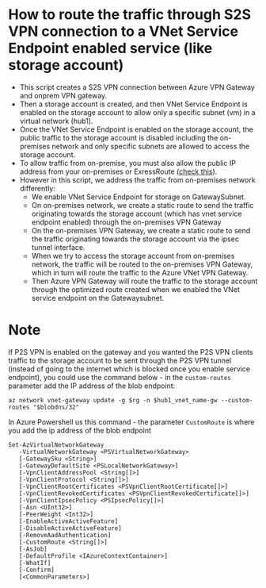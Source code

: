 # How to route the traffic through S2S VPN connection to a VNet Service Endpoint enabled service (like storage account)

* This script creates a S2S VPN connection between Azure VPN Gateway and onprem VPN gateway.
* Then a storage account is created, and then VNet Service Endpoint is enabled on the storage account to allow only a specific subnet (vm) in a virtual network (hub1).
* Once the VNet Service Endpoint is enabled on the storage account, the public traffic to the storage account is disabled including the on-premises network and only specific subnets are allowed to access the storage account.
* To allow traffic from on-premise, you must also allow the public IP address from your on-premises or ExressRoute ([check this](https://learn.microsoft.com/en-us/azure/virtual-network/virtual-network-service-endpoints-overview#secure-azure-service-access-from-on-premises)).
* However in this script, we address the traffic from on-premises network differently:
  * We enable VNet Service Endpoint for storage on GatewaySubnet.
  * On on-premises network, we create a static route to send the traffic originating towards the storage account (which has vnet service endpoint enabled) through the on-premises VPN Gateway
  * On the on-premises VPN Gateway, we create a static route to send the traffic originating towards the storage account via the ipsec tunnel interface.
  * When we try to access the storage account from on-premises network, the traffic will be routed to the on-premises VPN Gateway, which in turn will route the traffic to the Azure VNet VPN Gateway.
  * Then Azure VPN Gateway will route the traffic to the storage account through the optimized route created when we enabled the VNet service endpoint on the Gatewaysubnet.
  
# Note

If P2S VPN is enabled on the gateway and you wanted the P2S VPN clients traffic to the storage account to be sent through the P2S VPN tunnel (instead of going to the internet which is blocked once you enable service endpoint), you could use the command below - in the `custom-routes` parameter add the IP address of the blob endpoint:

`az network vnet-gateway update -g $rg -n $hub1_vnet_name-gw --custom-routes "$blobdns/32"`

In Azure Powershell us this command - the parameter `CustomRoute` is where you add the ip address of the blob endpoint
```
Set-AzVirtualNetworkGateway
   -VirtualNetworkGateway <PSVirtualNetworkGateway>
   [-GatewaySku <String>]
   [-GatewayDefaultSite <PSLocalNetworkGateway>]
   [-VpnClientAddressPool <String[]>]
   [-VpnClientProtocol <String[]>]
   [-VpnClientRootCertificates <PSVpnClientRootCertificate[]>]
   [-VpnClientRevokedCertificates <PSVpnClientRevokedCertificate[]>]
   [-VpnClientIpsecPolicy <PSIpsecPolicy[]>]
   [-Asn <UInt32>]
   [-PeerWeight <Int32>]
   [-EnableActiveActiveFeature]
   [-DisableActiveActiveFeature]
   [-RemoveAadAuthentication]
   [-CustomRoute <String[]>]
   [-AsJob]
   [-DefaultProfile <IAzureContextContainer>]
   [-WhatIf]
   [-Confirm]
   [<CommonParameters>]

```